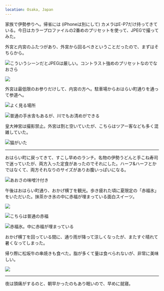 ```yaml
---
location: Osaka, Japan
---
```


家族で伊勢参りへ。帰省には (iPhoneは別にして) カメラはE-P7だけ持ってきている。今日はカラープロファイルの2番めのプリセットを使って、JPEGで撮ってみた。

外宮と内宮のふたつがあり、外宮から回るべきということだったので、まずはそちらから。

![こういうシーンだとJPEGは厳しい。コントラスト強めのプリセットなのでなおさら](https://photos.old.apkas.net/medium/202408/20240824-091253.webp)

![](https://photos.old.apkas.net/medium/202408/20240824-091725.webp)

外宮は最低限のお参りだけして、内宮の方へ。駐車場からおはらい町通りを通って参道へ。

![よく見る場所](https://photos.old.apkas.net/medium/202408/20240824-101205.webp)

![普通の手水舎もあるが、川でもお清めができる](https://photos.old.apkas.net/medium/202408/20240824-102110.webp)

皇大神宮は撮影禁止。外宮は割と空いていたが、こちらはツアー客なども多く混雑していた。

![猫がいた](https://photos.old.apkas.net/medium/202408/20240824-104745.webp)

---

おはらい町に戻ってきて、すこし早めのランチ。名物の伊勢うどんと手こね寿司で迷っていたが、両方入った定食があったのでそれにした。ハーフ&ハーフとかではなくて、両方それなりのサイズがありお腹いっぱいになる。

![あおさの味噌汁付き](https://photos.old.apkas.net/medium/202408/20240824-110121.webp)

午後はおはらい町通り、おかげ横丁を観光。歩き疲れた頃に夏限定の「赤福氷」をいただいた。抹茶かき氷の中に赤福が埋まっている面白スイーツ。

![](https://photos.old.apkas.net/medium/202408/20240824-120212.webp)

![こちらは普通の赤福](https://photos.old.apkas.net/medium/202408/20240824-120849.webp)

![赤福氷。中に赤福が埋まっている](https://photos.old.apkas.net/medium/202408/20240824-120856.webp)

おかげ横丁を回っている間に、通り雨が降って涼しくなったが、またすぐ晴れて暑くなってしまった。

帰り際に松坂牛の串焼きも食べた。脂が多くて量は食べられないが、非常に美味しい。

![](https://photos.old.apkas.net/medium/202408/20240824-132927.webp)

---

夜は頭痛がするのと、朝早かったのもあり眠いので、早めに就寝。
